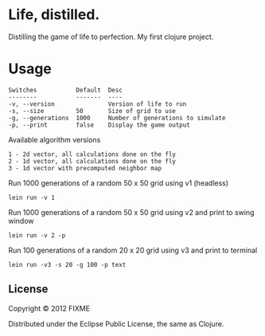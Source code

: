 # Life, distilled.

Distilling the game of life to perfection. My first clojure project.


# Usage

    Switches           Default  Desc
    --------           -------  ----
    -v, --version               Version of life to run
    -s, --size         50       Size of grid to use
    -g, --generations  1000     Number of generations to simulate
    -p, --print        false    Display the game output

Available algorithm versions

    1 - 2d vector, all calculations done on the fly
    2 - 1d vector, all calculations done on the fly
    3 - 1d vector with precomputed neighbor map

Run 1000 generations of a random 50 x 50 grid using v1 (headless) 
  
    lein run -v 1

Run 1000 generations of a random 50 x 50 grid using v2 and print to swing window

    lein run -v 2 -p

Run 100 generations of a random 20 x 20 grid using v3 and print to terminal

    lein run -v3 -s 20 -g 100 -p text


## License

Copyright © 2012 FIXME

Distributed under the Eclipse Public License, the same as Clojure.

